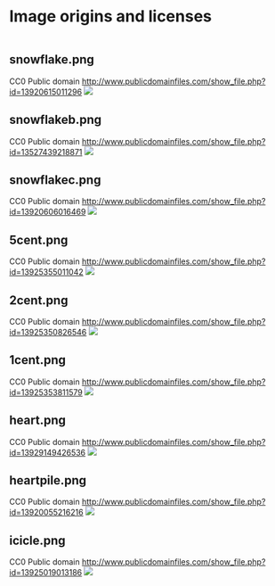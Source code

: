 # Image origins and licenses

<filename>
<license>
<origin url>
<image>

## snowflake.png
CC0 Public domain
http://www.publicdomainfiles.com/show_file.php?id=13920615011296
![](snowflake.png)

## snowflakeb.png
CC0 Public domain
http://www.publicdomainfiles.com/show_file.php?id=13527439218871
![](snowflakeb.png)

## snowflakec.png
CC0 Public domain
http://www.publicdomainfiles.com/show_file.php?id=13920606016469
![](snowflakec.png)

## 5cent.png
CC0 Public domain
http://www.publicdomainfiles.com/show_file.php?id=13925355011042
![](5cent.png)

## 2cent.png
CC0 Public domain
http://www.publicdomainfiles.com/show_file.php?id=13925350826546
![](2cent.png)

## 1cent.png
CC0 Public domain
http://www.publicdomainfiles.com/show_file.php?id=13925353811579
![](1cent.png)

## heart.png
CC0 Public domain
http://www.publicdomainfiles.com/show_file.php?id=13929149426536
![](heart.png)

## heartpile.png
CC0 Public domain
http://www.publicdomainfiles.com/show_file.php?id=13920055216216
![](heartpile.png)

## icicle.png
CC0 Public domain
http://www.publicdomainfiles.com/show_file.php?id=13925019013186
![](icicle.png)
